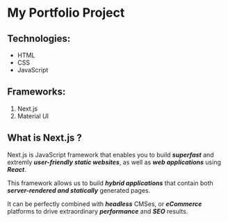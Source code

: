 # My Portfolio Project

## Technologies:

- HTML
- CSS
- JavaScript

## Frameworks:

1. Next.js
2. Material UI

## What is Next.js ?

Next.js is JavaScript framework that enables you to build **_superfast_** and extremly **_user-friendly static websites_**, as well as **_web applications_** using **_React_**.

This framework allows us to build **_hybrid applications_** that contain both **_server-rendered and statically_** generated pages.

It can be perfectly combined with **_headless_** CMSes, or **_eCommerce_** platforms to drive extraordinary **_performance_** and **_SEO_** results.
